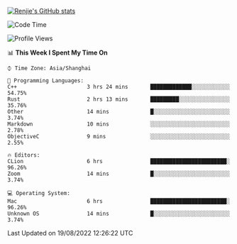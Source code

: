 [![Renjie's GitHub stats](https://github-readme-stats.vercel.app/api?username=liurenjie1024&show_icons=true&theme=chartreuse-dark)](https://github.com/anuraghazra/github-readme-stats)

<!--START_SECTION:waka-->
![Code Time](http://img.shields.io/badge/Code%20Time-123%20hrs%2023%20mins-blue)

![Profile Views](http://img.shields.io/badge/Profile%20Views-16-blue)

📊 **This Week I Spent My Time On** 

```text
⌚︎ Time Zone: Asia/Shanghai

💬 Programming Languages: 
C++                      3 hrs 24 mins       █████████████░░░░░░░░░░░░   54.75% 
Rust                     2 hrs 13 mins       █████████░░░░░░░░░░░░░░░░   35.76% 
Other                    14 mins             █░░░░░░░░░░░░░░░░░░░░░░░░   3.74% 
Markdown                 10 mins             ░░░░░░░░░░░░░░░░░░░░░░░░░   2.78% 
ObjectiveC               9 mins              ░░░░░░░░░░░░░░░░░░░░░░░░░   2.55%

🔥 Editors: 
CLion                    6 hrs               ████████████████████████░   96.26% 
Zoom                     14 mins             █░░░░░░░░░░░░░░░░░░░░░░░░   3.74%

💻 Operating System: 
Mac                      6 hrs               ████████████████████████░   96.26% 
Unknown OS               14 mins             █░░░░░░░░░░░░░░░░░░░░░░░░   3.74%

```


 Last Updated on 19/08/2022 12:26:22 UTC
<!--END_SECTION:waka-->

